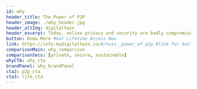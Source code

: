 ```yaml
---
id: why
header_title: The Power of P2P
header_image: ./why_header.jpg
header_altImg: digitaltwin
header_excerpt: Today, online privacy and security are badly compromised. Peer-to-peer models empower communities with equality, sovereignty and resiliency. the Digital Twin uses the power of P2P network to provide you with unprecedented security.
button: Know More #Get Lifetime Access Now
link: https://info.mydigitaltwin.io/#/twin__power_of_p2p #link for button
comparisonMain: why_comparison
comparisonSecs: [private, secure, sustainable]
whyCTA: why_cta
brandPanel: why_brandPanel
cta2: p2p_cta
cta3: life_cta
---
```

